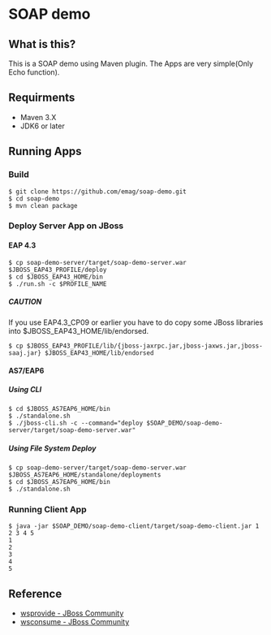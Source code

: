 # SOAP demo

## What is this?

This is a SOAP demo using Maven plugin.
The Apps are very simple(Only Echo function).

## Requirments

* Maven 3.X
* JDK6 or later

## Running Apps

### Build

~~~
$ git clone https://github.com/emag/soap-demo.git
$ cd soap-demo
$ mvn clean package
~~~

### Deploy Server App on JBoss

#### EAP 4.3

~~~
$ cp soap-demo-server/target/soap-demo-server.war $JBOSS_EAP43_PROFILE/deploy
$ cd $JBOSS_EAP43_HOME/bin
$ ./run.sh -c $PROFILE_NAME
~~~

##### CAUTION

If you use EAP4.3_CP09 or earlier you have to do copy some JBoss libraries into $JBOSS_EAP43_HOME/lib/endorsed.

~~~
$ cp $JBOSS_EAP43_PROFILE/lib/{jboss-jaxrpc.jar,jboss-jaxws.jar,jboss-saaj.jar} $JBOSS_EAP43_HOME/lib/endorsed
~~~

#### AS7/EAP6

##### Using CLI

~~~
$ cd $JBOSS_AS7EAP6_HOME/bin
$ ./standalone.sh
$ ./jboss-cli.sh -c --command="deploy $SOAP_DEMO/soap-demo-server/target/soap-demo-server.war"
~~~

##### Using File System Deploy

~~~
$ cp soap-demo-server/target/soap-demo-server.war $JBOSS_AS7EAP6_HOME/standalone/deployments
$ cd $JBOSS_AS7EAP6_HOME/bin
$ ./standalone.sh
~~~

### Running Client App

~~~
$ java -jar $SOAP_DEMO/soap-demo-client/target/soap-demo-client.jar 1 2 3 4 5
1
2
3
4
5
~~~

## Reference

* [wsprovide - JBoss Community](https://docs.jboss.org/author/display/JBWS/wsprovide)
* [wsconsume - JBoss Community](https://docs.jboss.org/author/display/JBWS/wsconsume)
